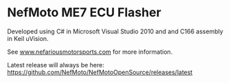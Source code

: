 # NefMoto ME7 ECU Flasher

Developed using C# in Microsoft Visual Studio 2010 and and C166 assembly in Keil uVision.

See www.nefariousmotorsports.com for more information.

Latest release will always be here: https://github.com/NefMoto/NefMotoOpenSource/releases/latest
